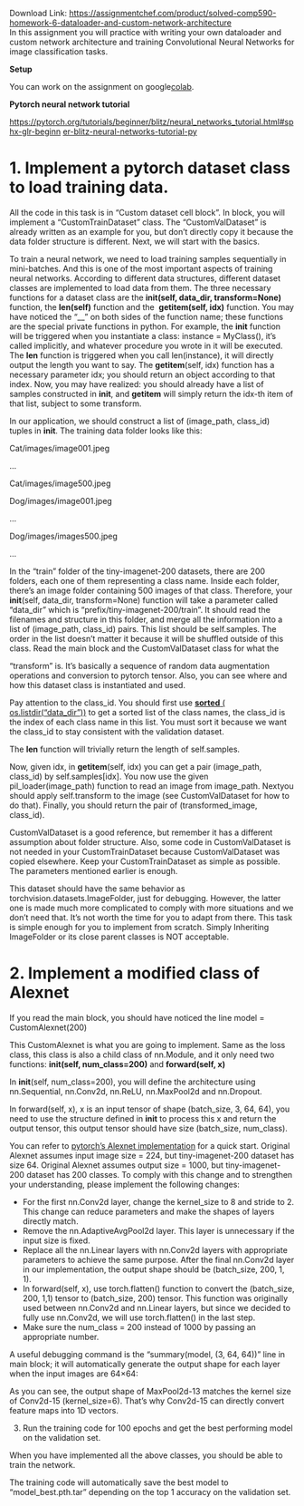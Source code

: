 Download Link: https://assignmentchef.com/product/solved-comp590-homework-6-dataloader-and-custom-network-architecture
<br>
In this assignment you will practice with writing your own dataloader and custom network architecture and training Convolutional Neural Networks for image classification tasks.




<strong>Setup </strong>




You can work on the assignment on google <u>​</u><a href="https://colab.research.google.com/notebooks/intro.ipynb">colab</a>​.




<strong>Pytorch neural network tutorial </strong>

<a href="https://pytorch.org/tutorials/beginner/blitz/neural_networks_tutorial.html#sphx-glr-beginner-blitz-neural-networks-tutorial-py">https://pytorch.org/tutorials/beginner/blitz/neural_networks_tutorial.html#sphx-glr-beginn </a><a href="https://pytorch.org/tutorials/beginner/blitz/neural_networks_tutorial.html#sphx-glr-beginner-blitz-neural-networks-tutorial-py">er-blitz-neural-networks-tutorial-py</a>

<h1>1.  Implement a pytorch dataset class to load training data.​</h1>

All the code in this task is in “Custom dataset cell block”. In block, you will implement a “CustomTrainDataset” class. The “CustomValDataset” is already written as an example for you, but don’t directly copy it because the data folder structure is different. Next, we will start with the basics.

To train a neural network, we need to load training samples sequentially in mini-batches. And this is one of the most important aspects of training neural networks. According to different data structures, different dataset classes are implemented to load data from them. The three necessary functions for a dataset class are the <strong>__init__(self, data_dir, transform=None)</strong>​    function, the <strong>__len__(self)</strong>​ function and the ​ <strong>__getitem__(self, idx)</strong>​ function. You may have​ noticed the “__” on both sides of the function name; these functions are the special private functions in python. For example, the __init__ function will be triggered when you instantiate a class: instance = MyClass(), it’s called implicitly, and whatever procedure you wrote in it will be executed. The __len__ function is triggered when you call len(instance), it will directly output the length you want to say. The __getitem__(self, idx) function has a necessary parameter idx; you should return an object according to that index. Now, you may have realized: you should already have a list of samples constructed in __init__, and __getitem__ will simply return the idx-th item of that list, subject to some transform.

In our application, we should construct a list of (image_path, class_id) tuples in __init__. The training data folder looks like this:

Cat/images/image001.jpeg

…

Cat/images/image500.jpeg

Dog/images/image001.jpeg

…

Dog/images/images500.jpeg

…

In the “train” folder of the tiny-imagenet-200 datasets, there are 200 folders, each one of them representing a class name. Inside each folder, there’s an image folder containing 500 images of that class. Therefore, your __init__(self, data_dir, transform=None) function will take a parameter called “data_dir” which is “prefix/tiny-imagenet-200/train”. It should read the filenames and structure in this folder, and merge all the information into a list of (image_path, class_id) pairs. This list should be self.samples. The order in the list doesn’t matter it because it will be shuffled outside of this class. Read the main block and the CustomValDataset class for what the

“transform” is. It’s basically a sequence of random data augmentation operations and conversion to pytorch tensor. Also, you can see where and how this dataset class is instantiated and used.

Pay attention to the class_id. You should first use <strong><u>sorted</u></strong><u>​ (</u><u>​ os.listdir(“data_dir”))</u> to get a sorted​ list of the class names, the class_id is the index of each class name in this list. You must sort it because we want the class_id to stay consistent with the validation dataset.

The __len__ function will trivially return the length of self.samples.

Now, given idx, in __getitem__(self, idx) you can get a pair (image_path, class_id) by self.samples[idx]. You now use the given pil_loader(image_path) function to read an image from image_path. Nextyou should apply self.transform to the image (see CustomValDataset for how to do that). Finally, you should return the pair of (transformed_image, class_id).

CustomValDataset is a good reference, but remember it has a different assumption about folder structure. Also, some code in CustomValDataset is not needed in your CustomTrainDataset because CustomValDataset was copied elsewhere. Keep your CustomTrainDataset as simple as possible. The parameters mentioned earlier is enough.

This dataset should have the same behavior as torchvision.datasets.ImageFolder, just for debugging. However, the latter one is made much more complicated to comply with more situations and we don’t need that. It’s not worth the time for you to adapt from there. This task is simple enough for you to implement from scratch. Simply Inheriting ImageFolder or its close parent classes is NOT acceptable.




<h1>2.  Implement a modified class of Alexnet</h1>

If you read the main block, you should have noticed the line model = CustomAlexnet(200)

This CustomAlexnet is what you are going to implement. Same as the loss class, this class is also a child class of nn.Module, and it only need two functions: <strong>__init__(self, num_class=200)</strong>​              and <strong>forward(self, x)</strong>​

In __init__(self, num_class=200), you will define the architecture using nn.Sequential, nn.Conv2d, nn.ReLU, nn.MaxPool2d and nn.Dropout.

In forward(self, x), x is an input tensor of shape (batch_size, 3, 64, 64), you need to use the structure defined in __init__ to process this x and return the output tensor, this output tensor should have size (batch_size, num_class).

You can refer to ​ <a href="https://github.com/pytorch/vision/blob/master/torchvision/models/alexnet.py">pytorch’s Alexnet implementatio</a><u>​               </u><a href="https://github.com/pytorch/vision/blob/master/torchvision/models/alexnet.py">n</a> for a quick start. Original Alexnet assumes​            input image size = 224, but tiny-imagenet-200 dataset has size 64. Original Alexnet assumes output size = 1000, but tiny-imagenet-200 dataset has 200 classes. To comply with this change and to strengthen your understanding, please implement the following changes:

<ul>

 <li>For the first nn.Conv2d layer, change the kernel_size to 8 and stride to 2. This change can reduce parameters and make the shapes of layers directly match.</li>

 <li>Remove the nn.AdaptiveAvgPool2d layer. This layer is unnecessary if the input size is fixed.</li>

 <li>Replace all the nn.Linear layers with nn.Conv2d layers with appropriate parameters to achieve the same purpose. After the final nn.Conv2d layer in our implementation, the output shape should be (batch_size, 200, 1, 1).</li>

 <li>In forward(self, x), use torch.flatten() function to convert the (batch_size, 200, 1,1) tensor to (batch_size, 200) tensor. This function was originally used between nn.Conv2d and nn.Linear layers, but since we decided to fully use nn.Conv2d, we will use torch.flatten() in the last step.</li>

 <li>Make sure the num_class = 200 instead of 1000 by passing an appropriate number.</li>

</ul>

A useful debugging command is the “summary(model, (3, 64, 64))” line in main block; it will automatically generate the output shape for each layer when the input images are 64×64:




As you can see, the output shape of MaxPool2d-13 matches the kernel size of Conv2d-15 (kernel_size=6). That’s why Conv2d-15 can directly convert feature maps into 1D vectors.







<ol start="3">

 <li>Run the training code for 100 epochs and get the best performing model​ on the validation set.</li>

</ol>

When you have implemented all the above classes, you should be able to train the network.




The training code will automatically save the best model to “model_best.pth.tar” depending on the top 1 accuracy on the validation set.


